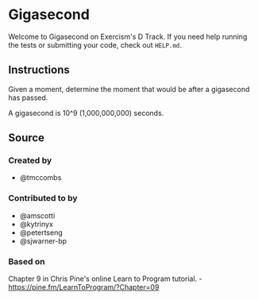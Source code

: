 # Gigasecond

Welcome to Gigasecond on Exercism's D Track.
If you need help running the tests or submitting your code, check out `HELP.md`.

## Instructions

Given a moment, determine the moment that would be after a gigasecond has passed.

A gigasecond is 10^9 (1,000,000,000) seconds.

## Source

### Created by

- @tmccombs

### Contributed to by

- @amscotti
- @kytrinyx
- @petertseng
- @sjwarner-bp

### Based on

Chapter 9 in Chris Pine's online Learn to Program tutorial. - https://pine.fm/LearnToProgram/?Chapter=09